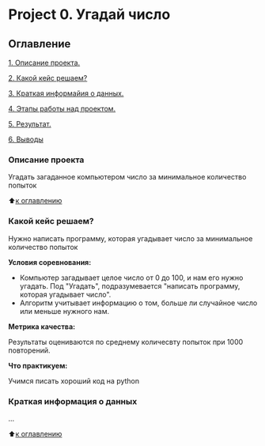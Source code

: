 # Project 0. Угадай число

## Оглавление
[1. Описание проекта.]()

[2. Какой кейс решаем?]()

[3. Краткая информайия о данных.]()

[4. Этапы работы над проектом.]()

[5. Результат.]()

[6. Выводы]()

### Описание проекта
Угадать загаданное компьютером число за минимальное количество попыток

:arrow_up:[к оглавлению]()


### Какой кейс решаем?
Нужно написать программу, которая угадывает число за минимальное количество попыток

**Условия соревнования:**
- Компьютер загадывает целое число от 0 до 100, и нам его нужно угадать. Под "Угадать", подразумевается "написать программу, которая угадывает число".
- Алгоритм учитывает информацию о том, больше ли случайное число или меньше нужного нам.

**Метрика качества:**

Результаты оцениваются по среднему количесвту попыток при 1000 повторений.

**Что практикуем:**

Учимся писать хороший код на python

### Краткая информация о данных
...

:arrow_up:[к оглавлению]()